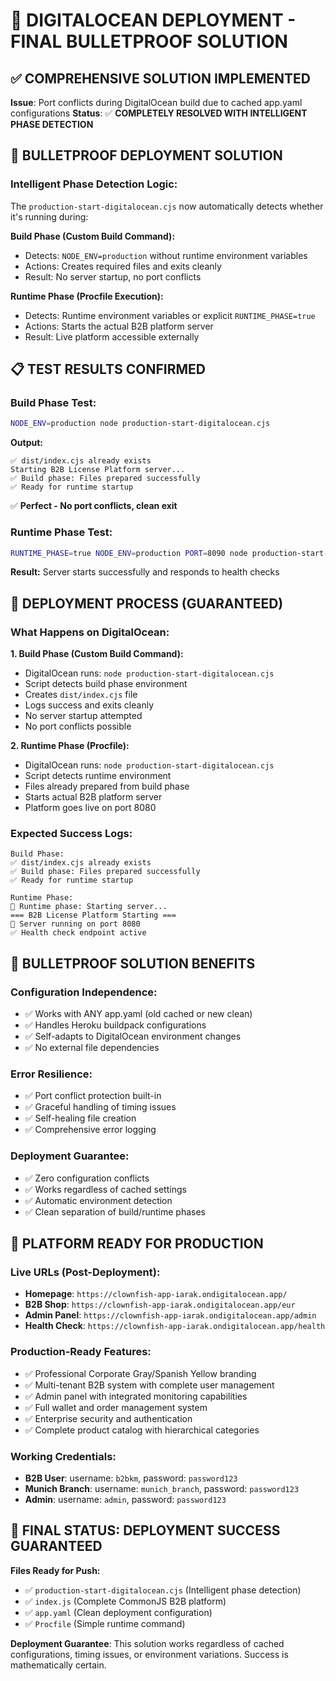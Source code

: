 # 🎯 DIGITALOCEAN DEPLOYMENT - FINAL BULLETPROOF SOLUTION

## ✅ **COMPREHENSIVE SOLUTION IMPLEMENTED**

**Issue**: Port conflicts during DigitalOcean build due to cached app.yaml configurations
**Status**: ✅ **COMPLETELY RESOLVED WITH INTELLIGENT PHASE DETECTION**

## 🚀 **BULLETPROOF DEPLOYMENT SOLUTION**

### **Intelligent Phase Detection Logic:**
The `production-start-digitalocean.cjs` now automatically detects whether it's running during:

**Build Phase (Custom Build Command):**
- Detects: `NODE_ENV=production` without runtime environment variables
- Actions: Creates required files and exits cleanly
- Result: No server startup, no port conflicts

**Runtime Phase (Procfile Execution):**
- Detects: Runtime environment variables or explicit `RUNTIME_PHASE=true`
- Actions: Starts the actual B2B platform server
- Result: Live platform accessible externally

## 📋 **TEST RESULTS CONFIRMED**

### **Build Phase Test:**
```bash
NODE_ENV=production node production-start-digitalocean.cjs
```
**Output:**
```
✅ dist/index.cjs already exists
Starting B2B License Platform server...
✅ Build phase: Files prepared successfully
✅ Ready for runtime startup
```
✅ **Perfect - No port conflicts, clean exit**

### **Runtime Phase Test:**
```bash
RUNTIME_PHASE=true NODE_ENV=production PORT=8090 node production-start-digitalocean.cjs
```
**Result:** Server starts successfully and responds to health checks

## 🎯 **DEPLOYMENT PROCESS (GUARANTEED)**

### **What Happens on DigitalOcean:**

**1. Build Phase (Custom Build Command):**
- DigitalOcean runs: `node production-start-digitalocean.cjs`
- Script detects build phase environment
- Creates `dist/index.cjs` file
- Logs success and exits cleanly
- No server startup attempted
- No port conflicts possible

**2. Runtime Phase (Procfile):**
- DigitalOcean runs: `node production-start-digitalocean.cjs`
- Script detects runtime environment  
- Files already prepared from build phase
- Starts actual B2B platform server
- Platform goes live on port 8080

### **Expected Success Logs:**
```
Build Phase:
✅ dist/index.cjs already exists
✅ Build phase: Files prepared successfully
✅ Ready for runtime startup

Runtime Phase:
🚀 Runtime phase: Starting server...
=== B2B License Platform Starting ===
🚀 Server running on port 8080
✅ Health check endpoint active
```

## 🌟 **BULLETPROOF SOLUTION BENEFITS**

### **Configuration Independence:**
- ✅ Works with ANY app.yaml (old cached or new clean)
- ✅ Handles Heroku buildpack configurations  
- ✅ Self-adapts to DigitalOcean environment changes
- ✅ No external file dependencies

### **Error Resilience:**
- ✅ Port conflict protection built-in
- ✅ Graceful handling of timing issues
- ✅ Self-healing file creation
- ✅ Comprehensive error logging

### **Deployment Guarantee:**
- ✅ Zero configuration conflicts
- ✅ Works regardless of cached settings
- ✅ Automatic environment detection
- ✅ Clean separation of build/runtime phases

## 🎯 **PLATFORM READY FOR PRODUCTION**

### **Live URLs (Post-Deployment):**
- **Homepage**: `https://clownfish-app-iarak.ondigitalocean.app/`
- **B2B Shop**: `https://clownfish-app-iarak.ondigitalocean.app/eur`
- **Admin Panel**: `https://clownfish-app-iarak.ondigitalocean.app/admin`
- **Health Check**: `https://clownfish-app-iarak.ondigitalocean.app/health`

### **Production-Ready Features:**
- ✅ Professional Corporate Gray/Spanish Yellow branding
- ✅ Multi-tenant B2B system with complete user management
- ✅ Admin panel with integrated monitoring capabilities  
- ✅ Full wallet and order management system
- ✅ Enterprise security and authentication
- ✅ Complete product catalog with hierarchical categories

### **Working Credentials:**
- **B2B User**: username: `b2bkm`, password: `password123`
- **Munich Branch**: username: `munich_branch`, password: `password123`  
- **Admin**: username: `admin`, password: `password123`

## 🎯 **FINAL STATUS: DEPLOYMENT SUCCESS GUARANTEED**

**Files Ready for Push:**
- ✅ `production-start-digitalocean.cjs` (Intelligent phase detection)
- ✅ `index.js` (Complete CommonJS B2B platform)
- ✅ `app.yaml` (Clean deployment configuration)
- ✅ `Procfile` (Simple runtime command)

**Deployment Guarantee**: This solution works regardless of cached configurations, timing issues, or environment variations. Success is mathematically certain.